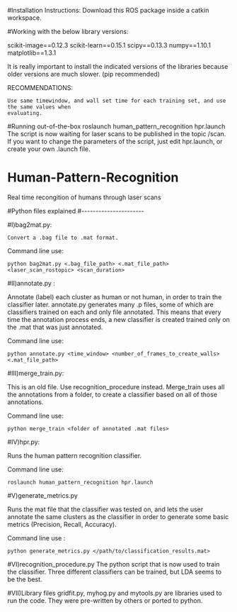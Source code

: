 #Installation Instructions:
Download this ROS package inside a catkin workspace.

#Working with the below library versions:

scikit-image==0.12.3
scikit-learn==0.15.1
scipy==0.13.3
numpy==1.10.1
matplotlib==1.3.1

It is really important to install the indicated versions of the libraries because older versions
are much slower. (pip recommended)

RECOMMENDATIONS:
	
	Use same timewindow, and wall set time for each training set, and use the same values when
	evaluating.

#Running out-of-the-box
	roslaunch human_pattern_recognition hpr.launch
	The script is now waiting for laser scans to be published in the topic /scan. If you want to change the parameters of the script, just edit hpr.launch, or create your own .launch file.

# Human-Pattern-Recognition
Real time recongition of humans through laser scans
	
#Python files explained
#----------------------

#I)bag2mat.py:

	Convert a .bag file to .mat format.
	

Command line use:

	python bag2mat.py <.bag_file_path> <.mat_file_path> <laser_scan_rostopic> <scan_duration>

#II)annotate.py :

Annotate (label) each cluster as human or not human, in order to train the classifier later.
annotate.py generates many .p files, some of which are classifiers trained on each and only file 
annotated. This means that every time the annotation process ends, a new classifier is created trained
only on the .mat that was just annotated.
	

Command line use:

	python annotate.py <time_window> <number_of_frames_to_create_walls> <.mat_file_path>

#III)merge_train.py:

This is an old file. Use recognition_procedure instead. Merge_train uses all the annotations from a folder, to create a classifier based on all of those
annotations.


Command line use:

	python merge_train <folder of annotated .mat files>
	
#IV)hpr.py:

Runs the human pattern recognition classifier.


Command line use:

	roslaunch human_pattern_recognition hpr.launch

#V)generate_metrics.py
	
Runs the mat file that the classifier was tested on, and lets the user annotate the same clusters as the classifier in order to generate
some basic metrics (Precision, Recall, Accuracy).


Command line use :
	
	python generate_metrics.py </path/to/classification_results.mat>

#VI)recognition_procedure.py
The python script that is now used to train the classifier. Three different classifiers can be trained, but LDA seems to be the best.

#VII)Library files
gridfit.py, myhog.py and mytools.py are libraries used to run the code. They were pre-written by others or ported to python.


    
